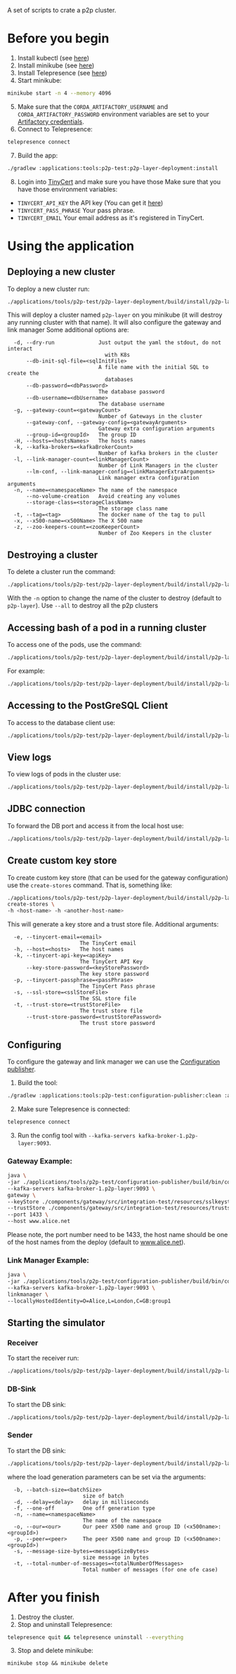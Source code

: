 A set of scripts to crate a p2p cluster.

# Before you begin
1. Install kubectl (see [here](https://kubernetes.io/docs/tasks/tools/))
2. Install minikube (see [here](https://minikube.sigs.k8s.io/docs/start/))
3. Install Telepresence (see [here](https://www.telepresence.io/docs/latest/install/))
4. Start minikube:
```bash
minikube start -n 4 --memory 4096
```
5. Make sure that the `CORDA_ARTIFACTORY_USERNAME` and `CORDA_ARTIFACTORY_PASSWORD` environment variables are set to your [Artifactory credentials](https://software.r3.com/ui/admin/artifactory/user_profile).
6. Connect to Telepresence:
```bash
telepresence connect 
```
7. Build the app:
```bash
./gradlew :applications:tools:p2p-test:p2p-layer-deployment:install
```
8. Login into [TinyCert](https://www.tinycert.org/login) and make sure you have those Make sure that you have those environment variables:
  * `TINYCERT_API_KEY` the API key (You can get it [here](https://www.tinycert.org/docs/api))
  * `TINYCERT_PASS_PHRASE` Your pass phrase.
  * `TINYCERT_EMAIL` Your email address as it's registered in TinyCert.

# Using the application
## Deploying a new cluster
To deploy a new cluster run:
```bash
./applications/tools/p2p-test/p2p-layer-deployment/build/install/p2p-layer-deployment/bin/p2p-layer-deployment deploy [-n <namespace>]
```
This will deploy a cluster named `p2p-layer` on you minikube (it will destroy any running cluster with that name). 
It will also configure the gateway and link manager
Some additional options are:
```
  -d, --dry-run              Just output the yaml the stdout, do not interact
                               with K8s
      --db-init-sql-file=<sqlInitFile>
                             A file name with the initial SQL to create the
                               databases
      --db-password=<dbPassword>
                             The database password
      --db-username=<dbUsername>
                             The database username
  -g, --gateway-count=<gatewayCount>
                             Number of Gateways in the cluster
      --gateway-conf, --gateway-config=<gatewayArguments>
                             Gateway extra configuration arguments
      --group-id=<groupId>   The group ID
  -H, --hosts=<hostsNames>   The hosts names
  -k, --kafka-brokers=<kafkaBrokerCount>
                             Number of kafka brokers in the cluster
  -l, --link-manager-count=<linkManagerCount>
                             Number of Link Managers in the cluster
      --lm-conf, --link-manager-config=<linkManagerExtraArguments>
                             Link manager extra configuration arguments
  -n, --name=<namespaceName> The name of the namespace
      --no-volume-creation   Avoid creating any volumes
      --storage-class=<storageClassName>
                             The storage class name
  -t, --tag=<tag>            The docker name of the tag to pull
  -x, --x500-name=<x500Name> The X 500 name
  -z, --zoo-keepers-count=<zooKeeperCount>
                             Number of Zoo Keepers in the cluster
```

## Destroying a cluster
To delete a cluster run the command:
```bash
./applications/tools/p2p-test/p2p-layer-deployment/build/install/p2p-layer-deployment/bin/p2p-layer-deployment destroy
```
With the `-n` option to change the name of the cluster to destroy (default to `p2p-layer`). Use `--all` to destroy all the p2p clusters

## Accessing bash of a pod in a running cluster
To access one of the pods, use the command:
```bash
./applications/tools/p2p-test/p2p-layer-deployment/build/install/p2p-layer-deployment/bin/p2p-layer-deployment bash -p <pod> -n <namespace> [-- command to run]
```
For example:
```bash
./applications/tools/p2p-test/p2p-layer-deployment/build/install/p2p-layer-deployment/bin/p2p-layer-deployment bash -p p2p-gateway-2 -- sh
```
## Accessing to the PostGreSQL Client
To access to the database client use:
```bash
./applications/tools/p2p-test/p2p-layer-deployment/build/install/p2p-layer-deployment/bin/p2p-layer-deployment psql [-n <namespace>] 
```

## View logs 
To view logs of pods in the cluster use:
```bash
./applications/tools/p2p-test/p2p-layer-deployment/build/install/p2p-layer-deployment/bin/p2p-layer-deployment logs [-n <namespace>] [-p <pod-regex>]
```

## JDBC connection
To forward the DB port and access it from the local host use:
```bash
./applications/tools/p2p-test/p2p-layer-deployment/build/install/p2p-layer-deployment/bin/p2p-layer-deployment jdbc [-n <namespace>]
```

## Create custom key store
To create custom key store (that can be used for the gateway configuration) use the `create-stores` command. That is, something like:
```bash
./applications/tools/p2p-test/p2p-layer-deployment/build/install/p2p-layer-deployment/bin/p2p-layer-deployment \
create-stores \
-h <host-name> -h <another-host-name>
```
This will generate a key store and a trust store file. Additional arguments:
```
  -e, --tinycert-email=<email>
                       The TinyCert email
  -h, --host=<hosts>   The host names
  -k, --tinycert-api-key=<apiKey>
                       The TinyCert API Key
      --key-store-password=<keyStorePassword>
                       The key store password
  -p, --tinycert-passphrase=<passPhrase>
                       The TinyCert Pass phrase
  -s, --ssl-store=<sslStoreFile>
                       The SSL store file
  -t, --trust-store=<trustStoreFile>
                       The trust store file
      --trust-store-password=<trustStorePassword>
                       The trust store password
```

## Configuring
To configure the gateway and link manager we can use the [Configuration publisher](../configuration-publisher/README.md).
1. Build the tool:
```bash
./gradlew :applications:tools:p2p-test:configuration-publisher:clean :applications:tools:p2p-test:configuration-publisher:appJar
```
2. Make sure Telepresence is connected:
```bash
telepresence connect 
``` 
3. Run the config tool with `--kafka-servers kafka-broker-1.p2p-layer:9093`. 

### Gateway Example:
```bash
java \
-jar ./applications/tools/p2p-test/configuration-publisher/build/bin/corda-configuration-publisher-5.0.0.0-SNAPSHOT.jar \
--kafka-servers kafka-broker-1.p2p-layer:9093 \
gateway \
--keyStore ./components/gateway/src/integration-test/resources/sslkeystore_alice.jks \
--trustStore ./components/gateway/src/integration-test/resources/truststore.jks \
--port 1433 \
--host www.alice.net
```
Please note, the port number need to be 1433, the host name should be one of the host names from the deploy (default to www.alice.net).

### Link Manager Example:
```bash
java \
-jar ./applications/tools/p2p-test/configuration-publisher/build/bin/corda-configuration-publisher-5.0.0.0-SNAPSHOT.jar \
--kafka-servers kafka-broker-1.p2p-layer:9093 \
linkmanager \
--locallyHostedIdentity=O=Alice,L=London,C=GB:group1
```

## Starting the simulator
### Receiver
To start the receiver run:
```bash
./applications/tools/p2p-test/p2p-layer-deployment/build/install/p2p-layer-deployment/bin/p2p-layer-deployment receive [-n <namespace>] 
```

### DB-Sink
To start the DB sink:
```bash
./applications/tools/p2p-test/p2p-layer-deployment/build/install/p2p-layer-deployment/bin/p2p-layer-deployment sb-sink [-n <namespace>] 
```

### Sender
To start the DB sink:
```bash
./applications/tools/p2p-test/p2p-layer-deployment/build/install/p2p-layer-deployment/bin/p2p-layer-deployment send [-n <namespace>] 
```
where the load generation parameters can be set via the arguments:
```
  -b, --batch-size=<batchSize>
                        size of batch
  -d, --delay=<delay>   delay in milliseconds
  -f, --one-off         One off generation type
  -n, --name=<namespaceName>
                        The name of the namespace
  -o, --our=<our>       Our peer X500 name and group ID (<x500name>:<groupId>)
  -p, --peer=<peer>     The peer X500 name and group ID (<x500name>:<groupId>)
  -s, --message-size-bytes=<messageSizeBytes>
                        size message in bytes
  -t, --total-number-of-messages=<totalNumberOfMessages>
                        Total number of messages (for one ofe case)
```

# After you finish
1. Destroy the cluster.
2. Stop and uninstall Telepresence:
```bash
telepresence quit && telepresence uninstall --everything
```
3. Stop and delete minikube:
```
minikube stop && minikube delete
```
